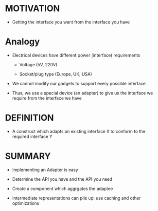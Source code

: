 # MOTIVATION

* Getting the interface you want from the interface you have

# Analogy

* Electrical devices have different power (interface) requirements

	* Voltage (5V, 220V)

	* Socket/plug type (Europe, UK, USA)

* We cannot modify our gadgets to support every possible interface

* Thus, we use a special device (an adapter) to give us the interface we require from the interface we have

# DEFINITION

* A construct which adapts an existing interface X to conform to the required interface Y

# SUMMARY

* Implementing an Adapter is easy

* Determine the API you have and the API you need

* Create a component which aggrgates the adaptee

* Intermediate representations can pile up: use caching and other optimizations